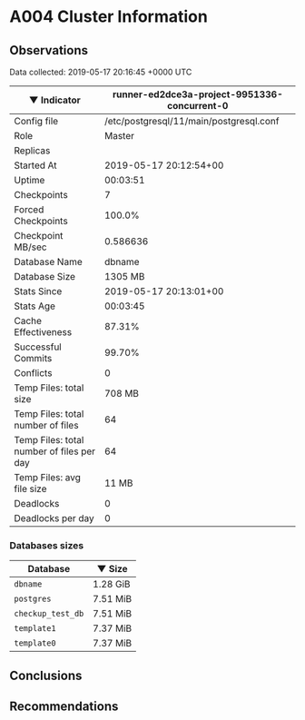 # A004 Cluster Information #

## Observations ##
Data collected: 2019-05-17 20:16:45 +0000 UTC  

|&#9660;&nbsp;Indicator | runner-ed2dce3a-project-9951336-concurrent-0 |
|--------|-------|
|Config file |/etc/postgresql/11/main/postgresql.conf|
|Role |Master|
|Replicas ||
|Started At |2019-05-17&nbsp;20:12:54+00|
|Uptime |00:03:51|
|Checkpoints |7|
|Forced Checkpoints |100.0%|
|Checkpoint MB/sec |0.586636|
|Database Name |dbname|
|Database Size |1305&nbsp;MB|
|Stats Since |2019-05-17&nbsp;20:13:01+00|
|Stats Age |00:03:45|
|Cache Effectiveness |87.31%|
|Successful Commits |99.70%|
|Conflicts |0|
|Temp Files: total size |708&nbsp;MB|
|Temp Files: total number of files |64|
|Temp Files: total number of files per day |64|
|Temp Files: avg file size |11&nbsp;MB|
|Deadlocks |0|
|Deadlocks per day |0|


### Databases sizes ###

| Database | &#9660;&nbsp;Size |
|----------|--------|
| `dbname` | 1.28&nbsp;GiB |
| `postgres` | 7.51&nbsp;MiB |
| `checkup_test_db` | 7.51&nbsp;MiB |
| `template1` | 7.37&nbsp;MiB |
| `template0` | 7.37&nbsp;MiB |


## Conclusions ##


## Recommendations ##

